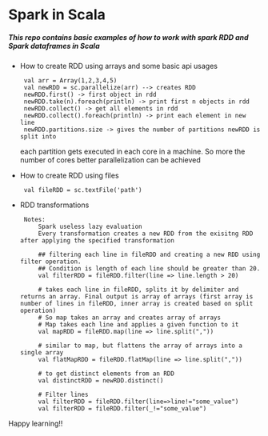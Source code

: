 # Spark in Scala

##### This repo contains basic examples of how to work with spark RDD and Spark dataframes in Scala

 - How to create RDD using arrays and some basic api usages
    
        val arr = Array(1,2,3,4,5)
        val newRDD = sc.parallelize(arr) --> creates RDD    
        newRDD.first() -> first object in rdd
        newRDD.take(n).foreach(println) -> print first n objects in rdd
        newRDD.collect() -> get all elements in rdd
        newRDD.collect().foreach(println) -> print each element in new line
        newRDD.partitions.size -> gives the number of partitions newRDD is split into
    
    each partition gets executed in each core in a machine. So more the number of cores better parallelization can be achieved

 - How to create RDD using files

        val fileRDD = sc.textFile('path')
    
 - RDD transformations
    
        Notes:
            Spark useless lazy evaluation
            Every transformation creates a new RDD from the exisitng RDD after applying the specified transformation
            
            ## filtering each line in fileRDD and creating a new RDD using filter operation.
            ## Condition is length of each line should be greater than 20. 
            val filterRDD = fileRDD.filter(line => line.length > 20)
            
            # takes each line in fileRDD, splits it by delimiter and returns an array. Final output is array of arrays (first array is number of lines in fileRDD, inner array is created based on split operation)
            # So map takes an array and creates array of arrays
            # Map takes each line and applies a given function to it
            val mapRDD = fileRDD.map(line => line.split(",")) 
            
            # similar to map, but flattens the array of arrays into a single array
            val flatMapRDD = fileRDD.flatMap(line => line.split(","))
            
            # to get distinct elements from an RDD
            val distinctRDD = newRDD.distinct()
            
            # Filter lines
            val filterRDD = fileRDD.filter(line=>line!="some_value")
            val filterRDD = fileRDD.filter(_!="some_value")
            
    
 Happy learning!!
